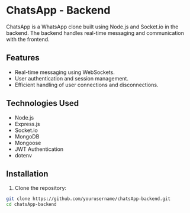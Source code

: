 # ChatsApp - Backend

ChatsApp is a WhatsApp clone built using Node.js and Socket.io in the backend. The backend handles real-time messaging and communication with the frontend.

## Features

- Real-time messaging using WebSockets.
- User authentication and session management.
- Efficient handling of user connections and disconnections.

## Technologies Used

- Node.js
- Express.js
- Socket.io
- MongoDB
- Mongoose
- JWT Authentication
- dotenv

## Installation

1. Clone the repository:

```bash
git clone https://github.com/yourusername/chatsApp-backend.git
cd chatsApp-backend
